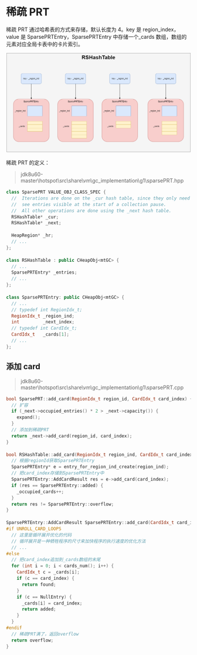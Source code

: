# 稀疏 PRT

稀疏 PRT 通过哈希表的方式来存储，默认长度为 4。key 是 region_index，value 是 SparsePRTEntry，SparsePRTEntry 中存储一个\_cards 数组，数组的元素对应全局卡表中的卡片索引。

![](../../img/SparsePRT.png)

稀疏 PRT 的定义：

> jdk8u60-master\hotspot\src\share\vm\gc_implementation\g1\sparsePRT.hpp

```cpp
class SparsePRT VALUE_OBJ_CLASS_SPEC {
  //  Iterations are done on the _cur hash table, since they only need to
  //  see entries visible at the start of a collection pause.
  //  All other operations are done using the _next hash table.
  RSHashTable* _cur;
  RSHashTable* _next;

  HeapRegion* _hr;
  // ...
};

class RSHashTable : public CHeapObj<mtGC> {
  // ...
  SparsePRTEntry* _entries;
  // ...
};

class SparsePRTEntry: public CHeapObj<mtGC> {
  // ...
  // typedef int RegionIdx_t;
  RegionIdx_t _region_ind;
  int         _next_index;
  // typedef int CardIdx_t;
  CardIdx_t   _cards[1];
  // ...
};
```

## 添加 card

> jdk8u60-master\hotspot\src\share\vm\gc_implementation\g1\sparsePRT.cpp

```cpp
bool SparsePRT::add_card(RegionIdx_t region_id, CardIdx_t card_index) {
  // 扩容
  if (_next->occupied_entries() * 2 > _next->capacity()) {
    expand();
  }
  // 添加到稀疏PRT
  return _next->add_card(region_id, card_index);
}

bool RSHashTable::add_card(RegionIdx_t region_ind, CardIdx_t card_index) {
  // 根据regionId获取SparsePRTEntry
  SparsePRTEntry* e = entry_for_region_ind_create(region_ind);
  // 把card_index存储到SparsePRTEntry中
  SparsePRTEntry::AddCardResult res = e->add_card(card_index);
  if (res == SparsePRTEntry::added) {
    _occupied_cards++;
  }
  return res != SparsePRTEntry::overflow;
}

SparsePRTEntry::AddCardResult SparsePRTEntry::add_card(CardIdx_t card_index) {
#if UNROLL_CARD_LOOPS
  // 这里是循环展开优化的代码
  // 循环展开是一种牺牲程序的尺寸来加快程序的执行速度的优化方法
  // ...
#else
  // 把card_index追加到_cards数组的末尾
  for (int i = 0; i < cards_num(); i++) {
    CardIdx_t c = _cards[i];
    if (c == card_index) {
      return found;
    }
    if (c == NullEntry) {
      _cards[i] = card_index;
      return added;
    }
  }
#endif
  // 稀疏PRT满了，返回overflow
  return overflow;
}
```
